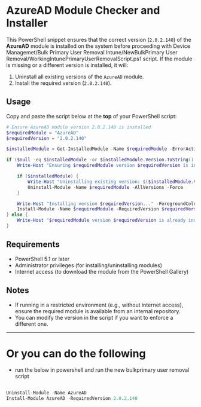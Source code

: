 # AzureAD Module Checker and Installer

This PowerShell snippet ensures that the correct version (`2.0.2.140`) of the **AzureAD** module is installed on the system before proceeding with Device Managemet/Bulk Primary User Removal Intune/NewBulkPrimary User Removal/WorkingIntunePrimaryUserRemovalScript.ps1 script. If the module is missing or a different version is installed, it will:

1. Uninstall all existing versions of the `AzureAD` module.
2. Install the required version (`2.0.2.140`).

## Usage

Copy and paste the script below at the **top** of your PowerShell script:

```powershell
# Ensure AzureAD module version 2.0.2.140 is installed
$requiredModule = "AzureAD"
$requiredVersion = "2.0.2.140"

$installedModule = Get-InstalledModule -Name $requiredModule -ErrorAction SilentlyContinue

if ($null -eq $installedModule -or $installedModule.Version.ToString() -ne $requiredVersion) {
    Write-Host "Ensuring $requiredModule version $requiredVersion is installed..." -ForegroundColor Yellow

    if ($installedModule) {
        Write-Host "Uninstalling existing version: $($installedModule.Version)" -ForegroundColor Cyan
        Uninstall-Module -Name $requiredModule -AllVersions -Force
    }

    Write-Host "Installing version $requiredVersion..." -ForegroundColor Cyan
    Install-Module -Name $requiredModule -RequiredVersion $requiredVersion -Force -AllowClobber
} else {
    Write-Host "$requiredModule version $requiredVersion is already installed." -ForegroundColor Green
}
```

## Requirements

- PowerShell 5.1 or later
- Administrator privileges (for installing/uninstalling modules)
- Internet access (to download the module from the PowerShell Gallery)

## Notes

- If running in a restricted environment (e.g., without internet access), ensure the required module is available from an internal repository.
- You can modify the version in the script if you want to enforce a different one.

---

# Or you can do the following 
- run the below in powershell and run the new bulkprimary user removal script

```powershell
 
Uninstall-Module -Name AzureAD
Install-Module AzureAD -RequiredVersion 2.0.2.140

```
